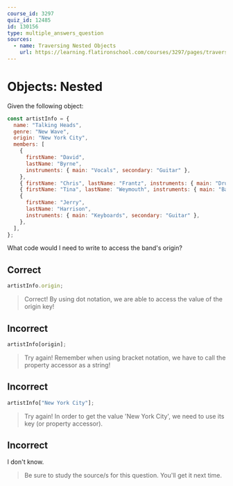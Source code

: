 ```yaml
---
course_id: 3297
quiz_id: 12485
id: 130156
type: multiple_answers_question
sources:
  - name: Traversing Nested Objects
    url: https://learning.flatironschool.com/courses/3297/pages/traversing-nested-objects?module_item_id=143582
---
```


# Objects: Nested

Given the following object:

```javascript
const artistInfo = {
  name: "Talking Heads",
  genre: "New Wave",
  origin: "New York City",
  members: [
    {
      firstName: "David",
      lastName: "Byrne",
      instruments: { main: "Vocals", secondary: "Guitar" },
    },
    { firstName: "Chris", lastName: "Frantz", instruments: { main: "Drums" } },
    { firstName: "Tina", lastName: "Weymouth", instruments: { main: "Bass" } },
    {
      firstName: "Jerry",
      lastName: "Harrison",
      instruments: { main: "Keyboards", secondary: "Guitar" },
    },
  ],
};
```

What code would I need to write to access the band's origin?

## Correct

```javascript
artistInfo.origin;
```

> Correct! By using dot notation, we are able to access the value of the origin
> key!

## Incorrect

```javascript
artistInfo[origin];
```

> Try again! Remember when using bracket notation, we have to call the property
> accessor as a string!

## Incorrect

```javascript
artistInfo["New York City"];
```

> Try again! In order to get the value 'New York City', we need to use its key
> (or property accessor).

## Incorrect

I don't know.

> Be sure to study the source/s for this question. You'll get it next time.
